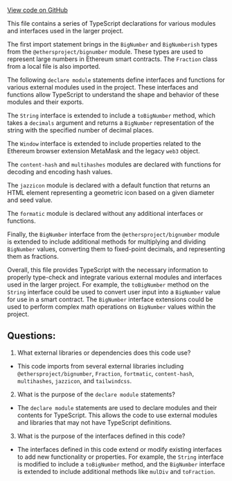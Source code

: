 [View code on GitHub](zoo-labs/zoo/blob/master/core/sushi-env.d.ts)

This file contains a series of TypeScript declarations for various modules and interfaces used in the larger project. 

The first import statement brings in the `BigNumber` and `BigNumberish` types from the `@ethersproject/bignumber` module. These types are used to represent large numbers in Ethereum smart contracts. The `Fraction` class from a local file is also imported.

The following `declare module` statements define interfaces and functions for various external modules used in the project. These interfaces and functions allow TypeScript to understand the shape and behavior of these modules and their exports.

The `String` interface is extended to include a `toBigNumber` method, which takes a `decimals` argument and returns a `BigNumber` representation of the string with the specified number of decimal places.

The `Window` interface is extended to include properties related to the Ethereum browser extension MetaMask and the legacy `web3` object.

The `content-hash` and `multihashes` modules are declared with functions for decoding and encoding hash values.

The `jazzicon` module is declared with a default function that returns an HTML element representing a geometric icon based on a given diameter and seed value.

The `formatic` module is declared without any additional interfaces or functions.

Finally, the `BigNumber` interface from the `@ethersproject/bignumber` module is extended to include additional methods for multiplying and dividing `BigNumber` values, converting them to fixed-point decimals, and representing them as fractions.

Overall, this file provides TypeScript with the necessary information to properly type-check and integrate various external modules and interfaces used in the larger project. For example, the `toBigNumber` method on the `String` interface could be used to convert user input into a `BigNumber` value for use in a smart contract. The `BigNumber` interface extensions could be used to perform complex math operations on `BigNumber` values within the project.
## Questions: 
 1. What external libraries or dependencies does this code use?
- This code imports from several external libraries including `@ethersproject/bignumber`, `Fraction`, `fortmatic`, `content-hash`, `multihashes`, `jazzicon`, and `tailwindcss`.

2. What is the purpose of the `declare module` statements?
- The `declare module` statements are used to declare modules and their contents for TypeScript. This allows the code to use external modules and libraries that may not have TypeScript definitions.

3. What is the purpose of the interfaces defined in this code?
- The interfaces defined in this code extend or modify existing interfaces to add new functionality or properties. For example, the `String` interface is modified to include a `toBigNumber` method, and the `BigNumber` interface is extended to include additional methods like `mulDiv` and `toFraction`.